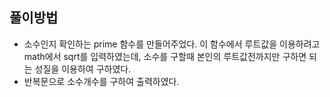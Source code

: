 ## 풀이방법

- 소수인지 확인하는 prime 함수를 만들어주었다. 이 함수에서 루트값을 이용하려고 math에서 sqrt를 입력하였는데, 소수를 구할때 본인의 루트값전까지만 구하면 되는 성질을 이용하여 구하였다.
- 반복문으로 소수개수를 구하여 출력하였다.